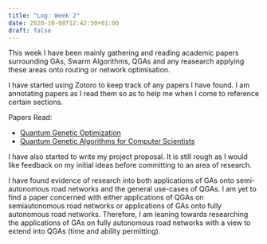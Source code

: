 ```yaml
---
title: "Log: Week 2"
date: 2020-10-08T12:42:50+01:00
draft: false 
---
```


This week I have been mainly gathering and reading academic papers surrounding GAs, Swarm Algorithms, QGAs and any reasearch applying these areas onto routing or network optimisation.

I have started using Zotoro to keep track of any papers I have found. I am annotating papers as I read them so as to help me when I come to reference certain sections.

Papers Read:

- [Quantum Genetic Optimization](https://ieeexplore-ieee-org.ezproxye.bham.ac.uk/abstract/document/4358783)
- [Quantum Genetic Algorithms for Computer Scientists](https://www.mdpi.com/2073-431X/5/4/24)

I have also started to write my project proposal. It is still rough as I would like feedback on my initial ideas before committing to an area of research.

I have found evidence of research into both applications of GAs onto semi-autonomous road networks and the general use-cases of QGAs. I am yet to find a paper concerned with either applications of QGAs on semiautonomous road networks or applications of GAs onto fully autonomous road networks. Therefore, I am leaning towards researching the applications of GAs on fully autonomous road networks with a view to extend into QGAs (time and ability permitting).
